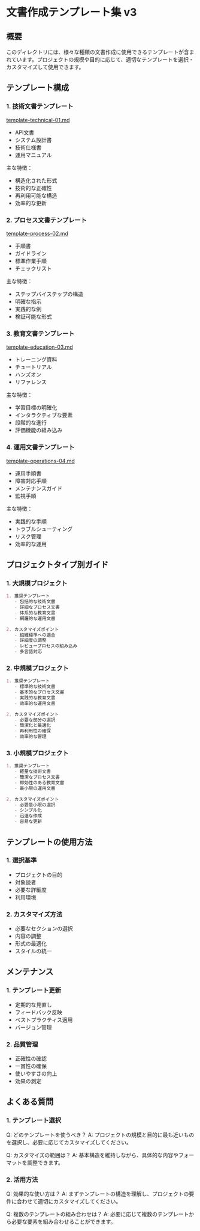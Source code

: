 # 文書作成テンプレート集 v3

## 概要
このディレクトリには、様々な種類の文書作成に使用できるテンプレートが含まれています。プロジェクトの規模や目的に応じて、適切なテンプレートを選択・カスタマイズして使用できます。

## テンプレート構成

### 1. 技術文書テンプレート
[template-technical-01.md](./template-technical-01.md)
- API文書
- システム設計書
- 技術仕様書
- 運用マニュアル

主な特徴：
- 構造化された形式
- 技術的な正確性
- 再利用可能な構造
- 効率的な更新

### 2. プロセス文書テンプレート
[template-process-02.md](./template-process-02.md)
- 手順書
- ガイドライン
- 標準作業手順
- チェックリスト

主な特徴：
- ステップバイステップの構造
- 明確な指示
- 実践的な例
- 検証可能な形式

### 3. 教育文書テンプレート
[template-education-03.md](./template-education-03.md)
- トレーニング資料
- チュートリアル
- ハンズオン
- リファレンス

主な特徴：
- 学習目標の明確化
- インタラクティブな要素
- 段階的な進行
- 評価機能の組み込み

### 4. 運用文書テンプレート
[template-operations-04.md](./template-operations-04.md)
- 運用手順書
- 障害対応手順
- メンテナンスガイド
- 監視手順

主な特徴：
- 実践的な手順
- トラブルシューティング
- リスク管理
- 効率的な運用

## プロジェクトタイプ別ガイド

### 1. 大規模プロジェクト
```markdown
1. 推奨テンプレート
   - 包括的な技術文書
   - 詳細なプロセス文書
   - 体系的な教育文書
   - 網羅的な運用文書

2. カスタマイズポイント
   - 組織標準への適合
   - 詳細度の調整
   - レビュープロセスの組み込み
   - 多言語対応
```

### 2. 中規模プロジェクト
```markdown
1. 推奨テンプレート
   - 標準的な技術文書
   - 基本的なプロセス文書
   - 実践的な教育文書
   - 効率的な運用文書

2. カスタマイズポイント
   - 必要な部分の選択
   - 簡潔化と最適化
   - 再利用性の確保
   - 効率的な管理
```

### 3. 小規模プロジェクト
```markdown
1. 推奨テンプレート
   - 軽量な技術文書
   - 簡潔なプロセス文書
   - 即効性のある教育文書
   - 最小限の運用文書

2. カスタマイズポイント
   - 必要最小限の選択
   - シンプル化
   - 迅速な作成
   - 容易な更新
```

## テンプレートの使用方法

### 1. 選択基準
- プロジェクトの目的
- 対象読者
- 必要な詳細度
- 利用環境

### 2. カスタマイズ方法
- 必要なセクションの選択
- 内容の調整
- 形式の最適化
- スタイルの統一

## メンテナンス

### 1. テンプレート更新
- 定期的な見直し
- フィードバック反映
- ベストプラクティス適用
- バージョン管理

### 2. 品質管理
- 正確性の確認
- 一貫性の確保
- 使いやすさの向上
- 効果の測定

## よくある質問

### 1. テンプレート選択
Q: どのテンプレートを使うべき？
A: プロジェクトの規模と目的に最も近いものを選択し、必要に応じてカスタマイズしてください。

Q: カスタマイズの範囲は？
A: 基本構造を維持しながら、具体的な内容やフォーマットを調整できます。

### 2. 活用方法
Q: 効果的な使い方は？
A: まずテンプレートの構造を理解し、プロジェクトの要件に合わせて適切にカスタマイズしてください。

Q: 複数のテンプレートの組み合わせは？
A: 必要に応じて複数のテンプレートから必要な要素を組み合わせることができます。